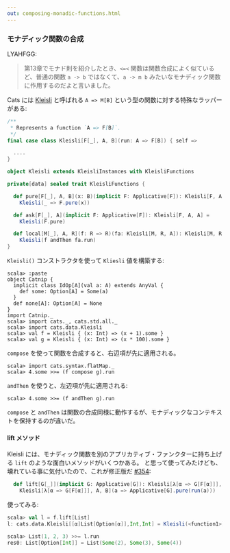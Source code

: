```yaml
---
out: composing-monadic-functions.html
---
```


  [KleisliSource]: $catsBaseUrl$/core/src/main/scala/cats/data/Kleisli.scala
  [354]: https://github.com/typelevel/cats/pull/354

### モナディック関数の合成

LYAHFGG:

> 第13章でモナド則を紹介したとき、`<=<` 関数は関数合成によく似ているど、普通の関数 `a -> b` ではなくて、`a -> m b` みたいなモナディック関数に作用するのだよと言いました。

Cats には [Kleisli][KleisliSource] と呼ばれる `A => M[B]` という型の関数に対する特殊なラッパーがある:

```scala
/**
 * Represents a function `A => F[B]`.
 */
final case class Kleisli[F[_], A, B](run: A => F[B]) { self =>

  ....
}

object Kleisli extends KleisliInstances with KleisliFunctions

private[data] sealed trait KleisliFunctions {

  def pure[F[_], A, B](x: B)(implicit F: Applicative[F]): Kleisli[F, A, B] =
    Kleisli(_ => F.pure(x))

  def ask[F[_], A](implicit F: Applicative[F]): Kleisli[F, A, A] =
    Kleisli(F.pure)

  def local[M[_], A, R](f: R => R)(fa: Kleisli[M, R, A]): Kleisli[M, R, A] =
    Kleisli(f andThen fa.run)
}
```

`Kleisli()` コンストラクタを使って `Kliesli` 値を構築する:

```console:new
scala> :paste
object Catnip {
  implicit class IdOp[A](val a: A) extends AnyVal {
    def some: Option[A] = Some(a)
  }
  def none[A]: Option[A] = None
}
import Catnip._
scala> import cats._, cats.std.all._
scala> import cats.data.Kleisli
scala> val f = Kleisli { (x: Int) => (x + 1).some }
scala> val g = Kleisli { (x: Int) => (x * 100).some }
```

`compose` を使って関数を合成すると、右辺項が先に適用される。

```console
scala> import cats.syntax.flatMap._
scala> 4.some >>= (f compose g).run
```

`andThen` を使うと、左辺項が先に適用される:

```console
scala> 4.some >>= (f andThen g).run
```

`compose` と `andThen` は関数の合成同様に動作するが、モナディックなコンテキストを保持するのが違いだ。

#### lift メソッド

Kleisli には、モナディック関数を別のアプリカティブ・ファンクターに持ち上げる `lift` のような面白いメソッドがいくつかある。
と思って使ってみたけども、壊れている事に気付いたので、これが修正版だ [#354][354]:

```scala
  def lift[G[_]](implicit G: Applicative[G]): Kleisli[λ[α => G[F[α]]], A, B] =
    Kleisli[λ[α => G[F[α]]], A, B](a => Applicative[G].pure(run(a)))
```

使ってみる:

```scala
scala> val l = f.lift[List]
l: cats.data.Kleisli[[α]List[Option[α]],Int,Int] = Kleisli(<function1>)

scala> List(1, 2, 3) >>= l.run
res0: List[Option[Int]] = List(Some(2), Some(3), Some(4))
```
